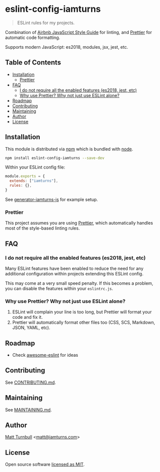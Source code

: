 # eslint-config-iamturns

> ESLint rules for my projects.

Combination of [Airbnb JavaScript Style Guide](https://github.com/airbnb/javascript) for linting, and [Prettier](https://prettier.io) for automatic code formatting.

Supports modern JavaScript: es2018, modules, jsx, jest, etc.

## Table of Contents

<!-- START doctoc generated TOC please keep comment here to allow auto update -->
<!-- DON'T EDIT THIS SECTION, INSTEAD RE-RUN doctoc TO UPDATE -->

- [Installation](#installation)
  - [Prettier](#prettier)
- [FAQ](#faq)
  - [I do not require all the enabled features (es2018, jest, etc)](#i-do-not-require-all-the-enabled-features-es2018-jest-etc)
  - [Why use Prettier? Why not just use ESLint alone?](#why-use-prettier-why-not-just-use-eslint-alone)
- [Roadmap](#roadmap)
- [Contributing](#contributing)
- [Maintaining](#maintaining)
- [Author](#author)
- [License](#license)

<!-- END doctoc generated TOC please keep comment here to allow auto update -->

## Installation

This module is distributed via [npm](https://www.npmjs.com/) which is bundled with [node](https://nodejs.org).

```bash
npm install eslint-config-iamturns --save-dev
```

Within your ESLint config file:

```javascript
module.exports = {
  extends: ["iamturns"],
  rules: {},
}
```

See [generator-iamturns-js](https://github.com/iamturns/generator-iamturns-js) for example setup.

### Prettier

This project assumes you are using [Prettier](https://prettier.io), which automatically handles most of the style-based linting rules.

## FAQ

### I do not require all the enabled features (es2018, jest, etc)

Many ESLint features have been enabled to reduce the need for any additional configuration within projects extending this ESLint config.

This may come at a very small speed penalty. If this becomes a problem, you can disable the features within your `eslintrc.js`.

### Why use Prettier? Why not just use ESLint alone?

1. ESLint will complain your line is too long, but Prettier will format your code and fix it.
1. Prettier will automatically format other files too (CSS, SCS, Markdown, JSON, YAML, etc).

## Roadmap

- Check [awesome-eslint](https://github.com/dustinspecker/awesome-eslint) for ideas

## Contributing

See [CONTRIBUTING.md](CONTRIBUTING.md).

## Maintaining

See [MAINTAINING.md](MAINTAINING.md).

## Author

[Matt Turnbull](https://iamturns.com) <[matt@iamturns.com](mailto:matt@iamturns.com)>

## License

Open source software [licensed as MIT](https://github.com/iamturns/eslint-config-iamturns/blob/master/LICENSE).
